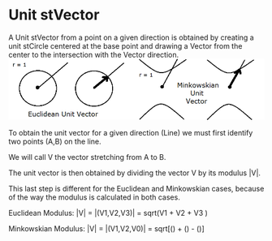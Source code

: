 # Unit stVector

A Unit stVector from a point on a given direction is obtained by creating a unit stCircle centered at the base point and drawing a Vector from the center to the intersection with the Vector direction.
![stUnitPerpencicular](https://github.com/probaxeoxebra/probaMinkoski/blob/master/Explicacions/Images/UnitVectors_EuclMink.png "Euclidean vs. Minkowskian Unit Perpendicularity")

To obtain the unit vector for a given direction (Line) we must first identify two points (A,B) on the line.

We will call V the vector stretching from A to B.

The unit vector is then obtained by dividing the vector V by its modulus |V|.

This last step is different for the Euclidean and Minkowskian cases, because of the way the modulus is calculated in both cases.

Euclidean Modulus: |V| = |(V1,V2,V3)| = sqrt(V1 + V2 + V3 )

Minkowskian Modulus: |V| = |(V1,V2,V0)| = sqrt[() + () - ()]

